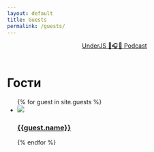 ```yaml
---
layout: default
title: Guests
permalink: /guests/
---
```


<header class="row">
    <a href="/" class="logo">
        UnderJS
        <span class="emoji">
            <span class="ltr">🦄</span>🎧🦄
        </span>
        Podcast
    </a>
</header>

<div class="container row">
  <h1>Гости</h1>

  <ul class="guests">
    {% for guest in site.guests %}
      <li class="guest">
        <a href="{{guest.id}}">
          <img src="{{guest.avatar}}">
          <h3>{{guest.name}}</h3>
        </a>
      </li>
    {% endfor %}
  </ul>
</div>
